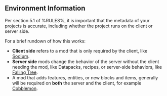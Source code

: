 ## Environment Information

Per section 5.1 of %RULES%, it is important that the metadata of your projects is accurate, including whether the project runs on the client or server side.

For a brief rundown of how this works:

- **Client side** refers to a mod that is only required by the client, like [Sodium](https://modrinth.com/mod/sodium).
- **Server side** mods change the behavior of the server without the client needing the mod, like Datapacks, recipes, or server-side behaviors, like [Falling Tree](https://modrinth.com/mod/fallingtree).
- A mod that adds features, entities, or new blocks and items, generally will be required on **both** the server and the client, for example [Cobblemon](https://modrinth.com/mod/cobblemon).
